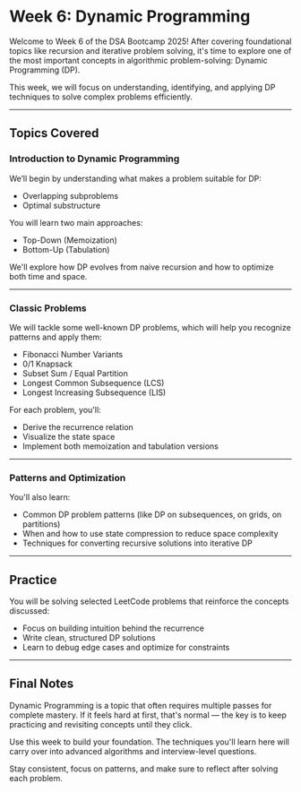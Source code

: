 # Week 6: Dynamic Programming

Welcome to Week 6 of the DSA Bootcamp 2025! After covering foundational topics like recursion and iterative problem solving, it's time to explore one of the most important concepts in algorithmic problem-solving: Dynamic Programming (DP).

This week, we will focus on understanding, identifying, and applying DP techniques to solve complex problems efficiently.

---

## Topics Covered

### Introduction to Dynamic Programming
We’ll begin by understanding what makes a problem suitable for DP:
- Overlapping subproblems
- Optimal substructure

You will learn two main approaches:
- Top-Down (Memoization)
- Bottom-Up (Tabulation)

We'll explore how DP evolves from naive recursion and how to optimize both time and space.

---

### Classic Problems
We will tackle some well-known DP problems, which will help you recognize patterns and apply them:
- Fibonacci Number Variants
- 0/1 Knapsack
- Subset Sum / Equal Partition
- Longest Common Subsequence (LCS)
- Longest Increasing Subsequence (LIS)

For each problem, you'll:
- Derive the recurrence relation
- Visualize the state space
- Implement both memoization and tabulation versions

---

### Patterns and Optimization
You'll also learn:
- Common DP problem patterns (like DP on subsequences, on grids, on partitions)
- When and how to use state compression to reduce space complexity
- Techniques for converting recursive solutions into iterative DP

---

## Practice
You will be solving selected LeetCode problems that reinforce the concepts discussed:
- Focus on building intuition behind the recurrence
- Write clean, structured DP solutions
- Learn to debug edge cases and optimize for constraints

---

## Final Notes
Dynamic Programming is a topic that often requires multiple passes for complete mastery. If it feels hard at first, that's normal — the key is to keep practicing and revisiting concepts until they click.

Use this week to build your foundation. The techniques you'll learn here will carry over into advanced algorithms and interview-level questions.

Stay consistent, focus on patterns, and make sure to reflect after solving each problem.

